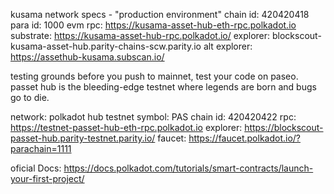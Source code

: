 kusama network specs - "production environment"
chain id: 420420418
para id: 1000
evm rpc: https://kusama-asset-hub-eth-rpc.polkadot.io
substrate: https://kusama-asset-hub-rpc.polkadot.io/
explorer: blockscout-kusama-asset-hub.parity-chains-scw.parity.io
alt explorer: https://assethub-kusama.subscan.io/

testing grounds
before you push to mainnet, test your code on paseo. passet hub is the bleeding-edge testnet where legends are born and bugs go to die.

network: polkadot hub testnet
symbol: PAS
chain id: 420420422
rpc: https://testnet-passet-hub-eth-rpc.polkadot.io
explorer: https://blockscout-passet-hub.parity-testnet.parity.io/
faucet: https://faucet.polkadot.io/?parachain=1111

oficial Docs:
https://docs.polkadot.com/tutorials/smart-contracts/launch-your-first-project/
